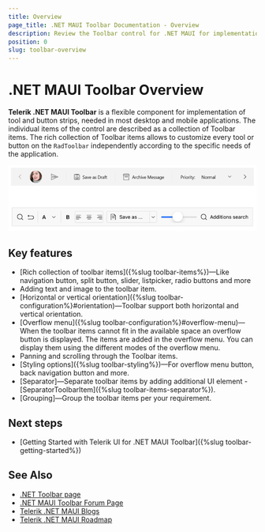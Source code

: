 ```yaml
---
title: Overview
page_title: .NET MAUI Toolbar Documentation - Overview
description: Review the Toolbar control for .NET MAUI for implementation set of tools and button strips in your desktop and mobile applications.
position: 0
slug: toolbar-overview
---
```


# .NET MAUI Toolbar Overview

**Telerik .NET MAUI Toolbar** is a flexible component for implementation of tool and button strips, needed in most desktop and mobile applications. The individual items of the control are described as a collection of Toolbar items. The rich collection of Toolbar items allows to customize every tool or button on the `RadToolbar` independently according to the specific needs of the application. 

![.NET MAUI Toolbar Overview](images/toolbar-overview.png "Toolbar Overview")

## Key features

* [Rich collection of toolbar items]({%slug toolbar-items%})&mdash;Like navigation button, split button, slider, listpicker, radio buttons and more 
* Adding text and image to the toolbar item.
* [Horizontal or vertical orientation]({%slug toolbar-configuration%}#orientation)&mdash;Toolbar support both horizontal and vertical orientation.
* [Overflow menu]({%slug toolbar-configuration%}#overflow-menu)&mdash;When the toolbar items cannot fit in the available space an overflow button is displayed. The items are added in the overflow menu. You can display them using the different modes of the overflow menu.
* Panning and scrolling through the Toolbar items.
* [Styling options]({%slug toolbar-styling%})&mdash;For overflow menu button, back navigation button and more.
* [Separator]&mdash;Separate toolbar items by adding additional UI element - [SeparatorToolbarItem]({%slug toolbar-items-separator%}).
* [Grouping]&mdash;Group the toolbar items per your requirement.

## Next steps

- [Getting Started with Telerik UI for .NET MAUI Toolbar]({%slug toolbar-getting-started%})

## See Also

- [.NET Toolbar page](https://www.telerik.com/maui-ui/toolbar)
- [.NET MAUI Toolbar Forum Page](https://www.telerik.com/forums/maui?tagId=1781)
- [Telerik .NET MAUI Blogs](https://www.telerik.com/blogs/mobile-net-maui)
- [Telerik .NET MAUI Roadmap](https://www.telerik.com/support/whats-new/maui-ui/roadmap)
